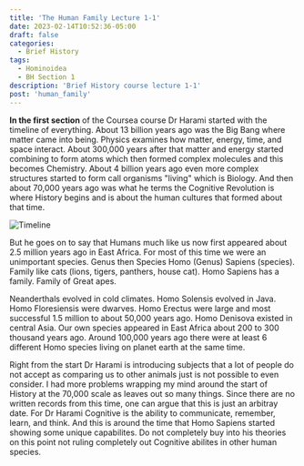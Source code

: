 ```yaml
---
title: 'The Human Family Lecture 1-1'
date: 2023-02-14T10:52:36-05:00
draft: false
categories:
  - Brief History
tags:
  - Hominoidea
  - BH Section 1
description: 'Brief History course lecture 1-1'
post: 'human_family'
---
```


**In the first section** of the Coursea course Dr Harami started with the timeline of everything. About 13 billion years ago was the Big Bang where matter came into being. Physics examines how matter, energy, time, and space interact. About 300,000 years after that matter and energy started combining to form atoms which then formed complex molecules and this becomes Chemistry. About 4 billion years ago even more complex structures started to form call organisms "living" which is Biology. And then about 70,000 years ago was what he terms the Cognitive Revolution is where History begins and is about the human cultures that formed about that time.

![Timeline](/image/lesson.png)

But he goes on to say that Humans much like us now first appeared about 2.5 million years ago in East Africa. For most of this time we were an unimportant species. Genus then Species Homo (Genus) Sapiens (species). Family like cats (lions, tigers, panthers, house cat). Homo Sapiens has a family. Family of Great apes.

Neanderthals evolved in cold climates. Homo Solensis evolved in Java. Homo Floresiensis were dwarves. Homo Erectus were large and most successful 1.5 million to about 50,000 years ago. Homo Denisova existed in central Asia. Our own species appeared in East Africa about 200 to 300 thousand years ago. Around 100,000 years ago there were at least 6 different Homo species living on planet earth at the same time.

Right from the start Dr Harami is introducing subjects that a lot of people do not accept as comparing us to other animals just is not possible to even consider. I had more problems wrapping my mind around the start of History at the 70,000 scale as leaves out so many things. Since there are no written records from this time, one can argue that this is just an arbitray date. For Dr Harami Cognitive is the ability to communicate, remember, learn, and think. And this is around the time that Homo Sapiens started showing some unique capabilites. Do not completely buy into his theories on this point not ruling completely out Cognitive abilites in other human species.
